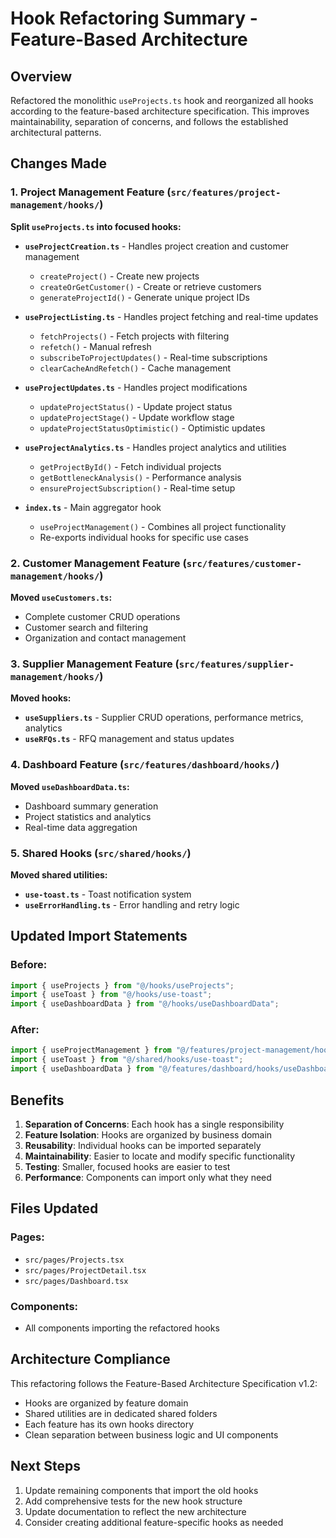 # Hook Refactoring Summary - Feature-Based Architecture

## Overview
Refactored the monolithic `useProjects.ts` hook and reorganized all hooks according to the feature-based architecture specification. This improves maintainability, separation of concerns, and follows the established architectural patterns.

## Changes Made

### 1. Project Management Feature (`src/features/project-management/hooks/`)

**Split `useProjects.ts` into focused hooks:**

- **`useProjectCreation.ts`** - Handles project creation and customer management
  - `createProject()` - Create new projects
  - `createOrGetCustomer()` - Create or retrieve customers
  - `generateProjectId()` - Generate unique project IDs

- **`useProjectListing.ts`** - Handles project fetching and real-time updates
  - `fetchProjects()` - Fetch projects with filtering
  - `refetch()` - Manual refresh
  - `subscribeToProjectUpdates()` - Real-time subscriptions
  - `clearCacheAndRefetch()` - Cache management

- **`useProjectUpdates.ts`** - Handles project modifications
  - `updateProjectStatus()` - Update project status
  - `updateProjectStage()` - Update workflow stage
  - `updateProjectStatusOptimistic()` - Optimistic updates

- **`useProjectAnalytics.ts`** - Handles project analytics and utilities
  - `getProjectById()` - Fetch individual projects
  - `getBottleneckAnalysis()` - Performance analysis
  - `ensureProjectSubscription()` - Real-time setup

- **`index.ts`** - Main aggregator hook
  - `useProjectManagement()` - Combines all project functionality
  - Re-exports individual hooks for specific use cases

### 2. Customer Management Feature (`src/features/customer-management/hooks/`)

**Moved `useCustomers.ts`:**
- Complete customer CRUD operations
- Customer search and filtering
- Organization and contact management

### 3. Supplier Management Feature (`src/features/supplier-management/hooks/`)

**Moved hooks:**
- **`useSuppliers.ts`** - Supplier CRUD operations, performance metrics, analytics
- **`useRFQs.ts`** - RFQ management and status updates

### 4. Dashboard Feature (`src/features/dashboard/hooks/`)

**Moved `useDashboardData.ts`:**
- Dashboard summary generation
- Project statistics and analytics
- Real-time data aggregation

### 5. Shared Hooks (`src/shared/hooks/`)

**Moved shared utilities:**
- **`use-toast.ts`** - Toast notification system
- **`useErrorHandling.ts`** - Error handling and retry logic

## Updated Import Statements

### Before:
```typescript
import { useProjects } from "@/hooks/useProjects";
import { useToast } from "@/hooks/use-toast";
import { useDashboardData } from "@/hooks/useDashboardData";
```

### After:
```typescript
import { useProjectManagement } from "@/features/project-management/hooks";
import { useToast } from "@/shared/hooks/use-toast";
import { useDashboardData } from "@/features/dashboard/hooks/useDashboardData";
```

## Benefits

1. **Separation of Concerns**: Each hook has a single responsibility
2. **Feature Isolation**: Hooks are organized by business domain
3. **Reusability**: Individual hooks can be imported separately
4. **Maintainability**: Easier to locate and modify specific functionality
5. **Testing**: Smaller, focused hooks are easier to test
6. **Performance**: Components can import only what they need

## Files Updated

### Pages:
- `src/pages/Projects.tsx`
- `src/pages/ProjectDetail.tsx` 
- `src/pages/Dashboard.tsx`

### Components:
- All components importing the refactored hooks

## Architecture Compliance

This refactoring follows the Feature-Based Architecture Specification v1.2:
- Hooks are organized by feature domain
- Shared utilities are in dedicated shared folders
- Each feature has its own hooks directory
- Clean separation between business logic and UI components

## Next Steps

1. Update remaining components that import the old hooks
2. Add comprehensive tests for the new hook structure
3. Update documentation to reflect the new architecture
4. Consider creating additional feature-specific hooks as needed

